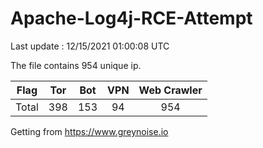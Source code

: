
# Apache-Log4j-RCE-Attempt

Last update : 12/15/2021 01:00:08 UTC

The file contains 954 unique ip.

| Flag | Tor | Bot | VPN | Web Crawler|
| :---:   | :-: | :-: | :-: | :-: |
| Total | 398 | 153 | 94 | 954 |

Getting from https://www.greynoise.io